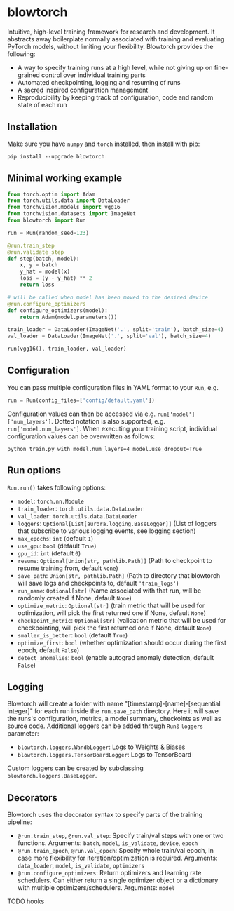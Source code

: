 # blowtorch

Intuitive, high-level training framework for research and development. It abstracts away boilerplate normally associated with training and evaluating PyTorch models, without limiting your flexibility. Blowtorch provides the following:

* A way to specify training runs at a high level, while not giving up on fine-grained control over individual training parts
* Automated checkpointing, logging and resuming of runs
* A [sacred](https://github.com/IDSIA/sacred) inspired configuration management
* Reproducibility by keeping track of configuration, code and random state of each run

## Installation
Make sure you have `numpy` and `torch` installed, then install with pip:

```shell script
pip install --upgrade blowtorch
```

## Minimal working example
```python
from torch.optim import Adam
from torch.utils.data import DataLoader
from torchvision.models import vgg16
from torchvision.datasets import ImageNet
from blowtorch import Run

run = Run(random_seed=123)

@run.train_step
@run.validate_step
def step(batch, model):
    x, y = batch
    y_hat = model(x)
    loss = (y - y_hat) ** 2
    return loss

# will be called when model has been moved to the desired device 
@run.configure_optimizers
def configure_optimizers(model):
    return Adam(model.parameters())

train_loader = DataLoader(ImageNet('.', split='train'), batch_size=4)
val_loader = DataLoader(ImageNet('.', split='val'), batch_size=4)

run(vgg16(), train_loader, val_loader)
```

## Configuration
You can pass multiple configuration files in YAML format to your `Run`, e.g.
```python
run = Run(config_files=['config/default.yaml'])
```
Configuration values can then be accessed via e.g. `run['model']['num_layers']`. Dotted notation is also supported, e.g. `run['model.num_layers']`.  When executing your training script, individual configuration values can be overwritten as follows:

```shell script
python train.py with model.num_layers=4 model.use_dropout=True
```

## Run options
`Run.run()` takes following options:
* `model`: `torch.nn.Module`
* `train_loader`: `torch.utils.data.DataLoader`
* `val_loader`: `torch.utils.data.DataLoader`
* `loggers`: `Optional[List[aurora.logging.BaseLogger]]` (List of loggers that subscribe to various logging events, see logging section)
* `max_epochs`: `int` (default `1`)
* `use_gpu`: `bool` (default `True`)
* `gpu_id`: `int` (default `0`)
* `resume`: `Optional[Union[str, pathlib.Path]]` (Path to checkpoint to resume training from, default `None`)
* `save_path`: `Union[str, pathlib.Path]` (Path to directory that blowtorch will save logs and checkpoints to, default `'train_logs'`)
* `run_name`: `Optional[str]` (Name associated with that run, will be randomly created if None, default `None`)
* `optimize_metric`: `Optional[str]` (train metric that will be used for optimization, will pick the first returned one if None, default `None`)
* `checkpoint_metric`: `Optional[str]` (validation metric that will be used for checkpointing, will pick the first returned one if None, default `None`)
* `smaller_is_better`: `bool` (default `True`)
* `optimize_first`: `bool` (whether optimization should occur during the first epoch, default `False`)
* `detect_anomalies`: `bool` (enable autograd anomaly detection, default `False`)

## Logging
Blowtorch will create a folder with name "[timestamp]-[name]-[sequential integer]" for each run inside the `run.save_path` directory. Here it will save the runs's configuration, metrics, a model summary, checkoints as well as source code. Additional loggers can be added through `Run`s `loggers` parameter:

* `blowtorch.loggers.WandbLogger`: Logs to Weights & Biases
* `blowtorch.loggers.TensorBoardLogger`: Logs to TensorBoard

Custom loggers can be created by subclassing `blowtorch.loggers.BaseLogger`.

## Decorators
Blowtorch uses the decorator syntax to specify parts of the training pipeline:

* `@run.train_step`, `@run.val_step`: Specify train/val steps with one or two functions. Arguments: `batch`, `model`, `is_validate`, `device`, `epoch`
* `@run.train_epoch`, `@run.val_epoch`: Specify whole train/val epoch, in case more flexibility for iteration/optimization is required. Arguments: `data_loader`, `model`, `is_validate`, `optimizers`
* `@run.configure_optimizers`: Return optimizers and learning rate schedulers. Can either return a single optimizer object or a dictionary with multiple optimizers/schedulers. Arguments: `model`

 TODO hooks
